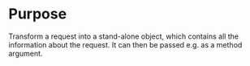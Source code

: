 # Purpose

Transform a request into a stand-alone object, which contains all the information about the request. It can then be passed e.g. as a method argument.
